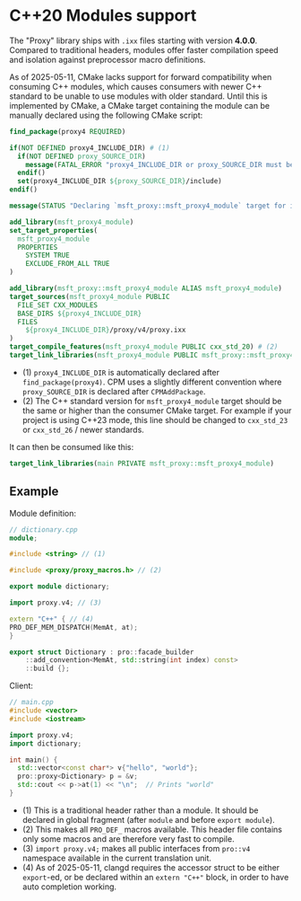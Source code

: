# C++20 Modules support

The "Proxy" library ships with `.ixx` files starting with version **4.0.0**. Compared to traditional headers, modules offer faster compilation speed and isolation against preprocessor macro definitions.

As of 2025-05-11, CMake lacks support for forward compatibility when consuming C++ modules, which causes consumers with newer C++ standard to be unable to use modules with older standard. Until this is implemented by CMake, a CMake target containing the module can be manually declared using the following CMake script:

```cmake
find_package(proxy4 REQUIRED)

if(NOT DEFINED proxy4_INCLUDE_DIR) # (1)
  if(NOT DEFINED proxy_SOURCE_DIR)
    message(FATAL_ERROR "proxy4_INCLUDE_DIR or proxy_SOURCE_DIR must be defined to use this script.")
  endif()
  set(proxy4_INCLUDE_DIR ${proxy_SOURCE_DIR}/include)
endif()

message(STATUS "Declaring `msft_proxy::msft_proxy4_module` target for include path ${proxy4_INCLUDE_DIR}")

add_library(msft_proxy4_module)
set_target_properties(
  msft_proxy4_module
  PROPERTIES
    SYSTEM TRUE
    EXCLUDE_FROM_ALL TRUE
)

add_library(msft_proxy::msft_proxy4_module ALIAS msft_proxy4_module)
target_sources(msft_proxy4_module PUBLIC
  FILE_SET CXX_MODULES
  BASE_DIRS ${proxy4_INCLUDE_DIR}
  FILES
    ${proxy4_INCLUDE_DIR}/proxy/v4/proxy.ixx
)
target_compile_features(msft_proxy4_module PUBLIC cxx_std_20) # (2)
target_link_libraries(msft_proxy4_module PUBLIC msft_proxy::msft_proxy4)
```

- (1) `proxy4_INCLUDE_DIR` is automatically declared after `find_package(proxy4)`. CPM uses a slightly different convention where `proxy_SOURCE_DIR` is declared after `CPMAddPackage`.
- (2) The C++ standard version for `msft_proxy4_module` target should be the same or higher than the consumer CMake target. For example if your project is using C++23 mode, this line should be changed to `cxx_std_23` or `cxx_std_26` / newer standards.

It can then be consumed like this:

```cmake
target_link_libraries(main PRIVATE msft_proxy::msft_proxy4_module)
```

## Example

Module definition:

```cpp
// dictionary.cpp
module;

#include <string> // (1)

#include <proxy/proxy_macros.h> // (2)

export module dictionary;

import proxy.v4; // (3)

extern "C++" { // (4)
PRO_DEF_MEM_DISPATCH(MemAt, at);
}

export struct Dictionary : pro::facade_builder
    ::add_convention<MemAt, std::string(int index) const>
    ::build {};

```

Client:

```cpp
// main.cpp
#include <vector>
#include <iostream>

import proxy.v4;
import dictionary;

int main() {
  std::vector<const char*> v{"hello", "world"};
  pro::proxy<Dictionary> p = &v;
  std::cout << p->at(1) << "\n";  // Prints "world"
}

```

- (1) This is a traditional header rather than a module. It should be declared in global fragment (after `module` and before `export module`).
- (2) This makes all `PRO_DEF_` macros available. This header file contains only some macros and are therefore very fast to compile. 
- (3) `import proxy.v4;` makes all public interfaces from `pro::v4` namespace available in the current translation unit.
- (4) As of 2025-05-11, clangd requires the accessor struct to be either `export`-ed, or be declared within an `extern "C++"` block, in order to have auto completion working.

